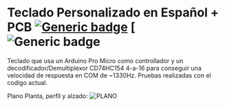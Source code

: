 # Teclado Personalizado en Español + PCB [![Generic badge](https://img.shields.io/badge/Version-1.0-brightgreen.svg)](https://shields.io/) [![Generic badge](https://img.shields.io/github/last-commit/Electroner/Teclado)

Teclado que usa un Arduino Pro Micro como controllador y un decodificador/Demultiplexor CD74HC154 4-a-16 para conseguir una velocidad de respuesta en COM de ~1330Hz. Pruebas realizadas con el codigo actual.

Plano Planta, perfil y alzado:
![PLANO](https://github.com/Electroner/TecladoCustom/blob/main/Planos/Plano.png)
